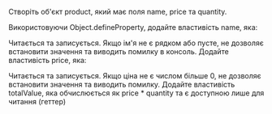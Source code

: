 Створіть об'єкт product, який має поля name, price та quantity.

Використовуючи Object.defineProperty, додайте властивість name, яка:

Читається та записується.
Якщо ім'я не є рядком або пусте, не дозволяє встановити значення та виводить помилку в консоль.
Додайте властивість price, яка:

Читається та записується.
Якщо ціна не є числом більше 0, не дозволяє встановити значення та виводить помилку.
Додайте властивість totalValue, яка обчислюється як price * quantity та є доступною лише для читання (геттер)